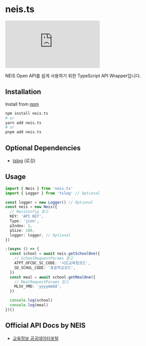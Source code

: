 # neis.ts

![License](https://img.shields.io/github/license/star0202/neis.ts?style=flat-square)

NEIS Open API를 쉽게 사용하기 위한 TypeScript API Wrapper입니다.

## Installation

Install from [npm](https://www.npmjs.com/package/neis.ts)

```bash
npm install neis.ts
# or
yarn add neis.ts
# or
pnpm add neis.ts
```

## Optional Dependencies

- [tslog](https://www.npmjs.com/package/tslog) (로깅)

## Usage

```ts
import { Neis } from 'neis.ts'
import { Logger } from 'tslog' // Optional

const logger = new Logger() // Optional
const neis = new Neis({
  // NeisConfig 참고
  KEY: 'API KEY',
  Type: 'json',
  pIndex: 1,
  pSize: 100,
  logger: logger, // Optional
})

;(async () => {
  const school = await neis.getSchoolOne({
    // SchoolRequestParams 참고
    ATPT_OFCDC_SC_CODE: '시도교육청코드',
    SD_SCHUL_CODE: '표준학교코드',
  })
  const meal = await school.getMealOne({
    // MealRequestParams 참고
    MLSV_YMD: 'yyyymmdd',
  })

  console.log(school)
  console.log(meal)
})()
```

## Official API Docs by NEIS

- [교육정보 공공데이터포털](https://open.neis.go.kr/portal/guide/apiIntroPage.do)

